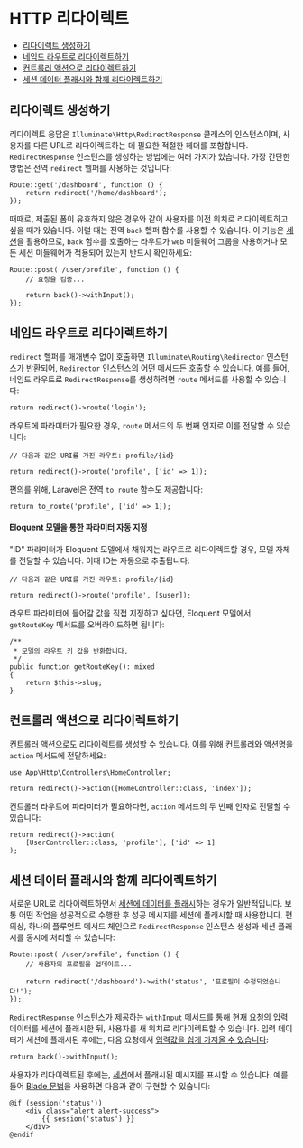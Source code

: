 # HTTP 리다이렉트

- [리다이렉트 생성하기](#creating-redirects)
- [네임드 라우트로 리다이렉트하기](#redirecting-named-routes)
- [컨트롤러 액션으로 리다이렉트하기](#redirecting-controller-actions)
- [세션 데이터 플래시와 함께 리다이렉트하기](#redirecting-with-flashed-session-data)

<a name="creating-redirects"></a>
## 리다이렉트 생성하기

리다이렉트 응답은 `Illuminate\Http\RedirectResponse` 클래스의 인스턴스이며, 사용자를 다른 URL로 리다이렉트하는 데 필요한 적절한 헤더를 포함합니다. `RedirectResponse` 인스턴스를 생성하는 방법에는 여러 가지가 있습니다. 가장 간단한 방법은 전역 `redirect` 헬퍼를 사용하는 것입니다:

    Route::get('/dashboard', function () {
        return redirect('/home/dashboard');
    });

때때로, 제출된 폼이 유효하지 않은 경우와 같이 사용자를 이전 위치로 리다이렉트하고 싶을 때가 있습니다. 이럴 때는 전역 `back` 헬퍼 함수를 사용할 수 있습니다. 이 기능은 [세션](/docs/{{version}}/session)을 활용하므로, `back` 함수를 호출하는 라우트가 `web` 미들웨어 그룹을 사용하거나 모든 세션 미들웨어가 적용되어 있는지 반드시 확인하세요:

    Route::post('/user/profile', function () {
        // 요청을 검증...

        return back()->withInput();
    });

<a name="redirecting-named-routes"></a>
## 네임드 라우트로 리다이렉트하기

`redirect` 헬퍼를 매개변수 없이 호출하면 `Illuminate\Routing\Redirector` 인스턴스가 반환되어, `Redirector` 인스턴스의 어떤 메서드든 호출할 수 있습니다. 예를 들어, 네임드 라우트로 `RedirectResponse`를 생성하려면 `route` 메서드를 사용할 수 있습니다:

    return redirect()->route('login');

라우트에 파라미터가 필요한 경우, `route` 메서드의 두 번째 인자로 이를 전달할 수 있습니다:

    // 다음과 같은 URI를 가진 라우트: profile/{id}

    return redirect()->route('profile', ['id' => 1]);

편의를 위해, Laravel은 전역 `to_route` 함수도 제공합니다:

    return to_route('profile', ['id' => 1]);

<a name="populating-parameters-via-eloquent-models"></a>
#### Eloquent 모델을 통한 파라미터 자동 지정

"ID" 파라미터가 Eloquent 모델에서 채워지는 라우트로 리다이렉트할 경우, 모델 자체를 전달할 수 있습니다. 이때 ID는 자동으로 추출됩니다:

    // 다음과 같은 URI를 가진 라우트: profile/{id}

    return redirect()->route('profile', [$user]);

라우트 파라미터에 들어갈 값을 직접 지정하고 싶다면, Eloquent 모델에서 `getRouteKey` 메서드를 오버라이드하면 됩니다:

    /**
     * 모델의 라우트 키 값을 반환합니다.
     */
    public function getRouteKey(): mixed
    {
        return $this->slug;
    }

<a name="redirecting-controller-actions"></a>
## 컨트롤러 액션으로 리다이렉트하기

[컨트롤러 액션](/docs/{{version}}/controllers)으로도 리다이렉트를 생성할 수 있습니다. 이를 위해 컨트롤러와 액션명을 `action` 메서드에 전달하세요:

    use App\Http\Controllers\HomeController;

    return redirect()->action([HomeController::class, 'index']);

컨트롤러 라우트에 파라미터가 필요하다면, `action` 메서드의 두 번째 인자로 전달할 수 있습니다:

    return redirect()->action(
        [UserController::class, 'profile'], ['id' => 1]
    );

<a name="redirecting-with-flashed-session-data"></a>
## 세션 데이터 플래시와 함께 리다이렉트하기

새로운 URL로 리다이렉트하면서 [세션에 데이터를 플래시](/docs/{{version}}/session#flash-data)하는 경우가 일반적입니다. 보통 어떤 작업을 성공적으로 수행한 후 성공 메시지를 세션에 플래시할 때 사용합니다. 편의상, 하나의 플루언트 메서드 체인으로 `RedirectResponse` 인스턴스 생성과 세션 플래시를 동시에 처리할 수 있습니다:

    Route::post('/user/profile', function () {
        // 사용자의 프로필을 업데이트...

        return redirect('/dashboard')->with('status', '프로필이 수정되었습니다!');
    });

`RedirectResponse` 인스턴스가 제공하는 `withInput` 메서드를 통해 현재 요청의 입력 데이터를 세션에 플래시한 뒤, 사용자를 새 위치로 리다이렉트할 수 있습니다. 입력 데이터가 세션에 플래시된 후에는, 다음 요청에서 [입력값을 쉽게 가져올 수 있습니다](/docs/{{version}}/requests#retrieving-old-input):

    return back()->withInput();

사용자가 리다이렉트된 후에는, [세션](/docs/{{version}}/session)에서 플래시된 메시지를 표시할 수 있습니다. 예를 들어 [Blade 문법](/docs/{{version}}/blade)을 사용하면 다음과 같이 구현할 수 있습니다:

    @if (session('status'))
        <div class="alert alert-success">
            {{ session('status') }}
        </div>
    @endif
